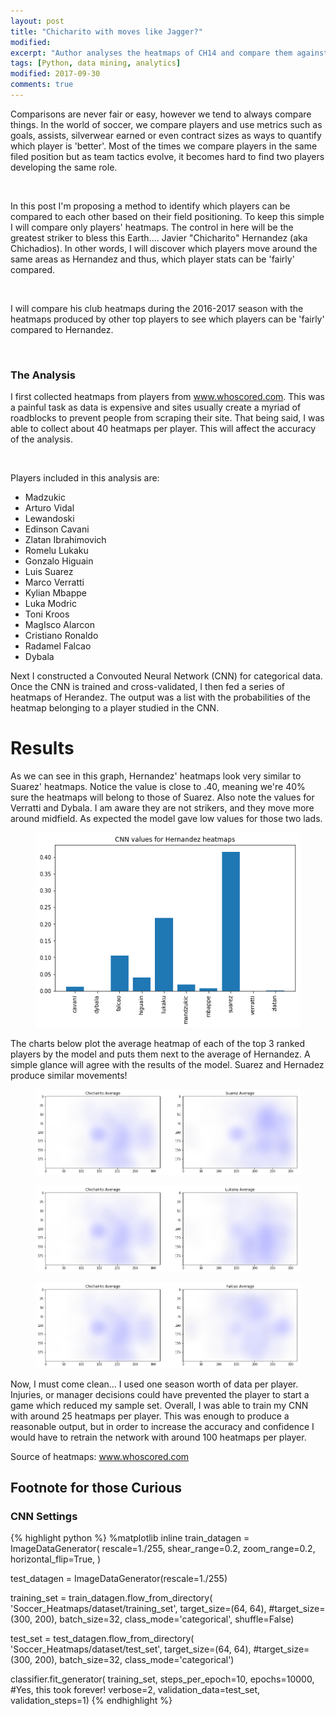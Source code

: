 ```yaml
---
layout: post
title: "Chicharito with moves like Jagger?"
modified:
excerpt: "Author analyses the heatmaps of CH14 and compare them against other players"
tags: [Python, data mining, analytics]
modified: 2017-09-30
comments: true
---
```


Comparisons are never fair or easy, however we tend to always compare things. In the world of soccer, we compare players and use metrics such as goals, assists, silverwear earned or even contract sizes as ways to quantify which player is 'better'. Most of the times we compare players in the same filed position but as team tactics evolve, it becomes hard to find two players developing the same role.

<br>

In this post I'm proposing a method to identify which players can be compared to each other based on their field positioning. To keep this simple I will compare only players' heatmaps. The control in here will be the greatest striker to bless this Earth.... Javier "Chicharito" Hernandez (aka Chichadios). In other words, I will discover which players move around the same areas as Hernandez and thus, which player stats can be 'fairly' compared.

<br>

I will compare his club heatmaps during the 2016-2017 season with the heatmaps produced by other top players to see which players can be 'fairly' compared to Hernandez.

<br>

### The Analysis 

I first collected heatmaps from players from www.whoscored.com. This was a painful task as data is expensive and sites usually create a myriad of roadblocks to prevent people from scraping their site. That being said, I was able to collect about 40 heatmaps per player. This will affect the accuracy of the analysis.

<br>

Players included in this analysis are:
 
* Madzukic
* Arturo Vidal
* Lewandoski
* Edinson Cavani
* Zlatan Ibrahimovich
* Romelu Lukaku
* Gonzalo Higuain
* Luis Suarez
* Marco Verratti
* Kylian Mbappe
* Luka Modric
* Toni Kroos
* MagIsco Alarcon
* Cristiano Ronaldo
* Radamel Falcao
* Dybala

Next I constructed a Convouted Neural Network (CNN) for categorical data. Once the CNN is trained and cross-validated, I then fed a series of heatmaps of Herandez. The output was a list with the probabilities of the heatmap belonging to a player studied in the CNN.


# Results

As we can see in this graph, Hernandez' heatmaps look very similar to Suarez' heatmaps. Notice the value is close to .40, meaning we're 40% sure the heatmaps will belong to those of Suarez. Also note the values for Verratti and Dybala. I am aware they are not strikers, and they move more around midfield. As expected the model gave low values for those two lads.



<figure>
     <img src="/images/ch14_heatmaps_study/overall_sumnary.png">
    <figcaption></figcaption>
</figure>


The charts below plot the average heatmap of each of the top 3 ranked players by the model and puts them next to the average of Hernandez. A simple glance will agree with the results of the model. Suarez and Hernadez produce similar movements!



<figure>
     <img src="/images/ch14_heatmaps_study/ch_suarez.png">
    <figcaption></figcaption>
</figure>

<figure>
     <img src="/images/ch14_heatmaps_study/ch_lukaku.png">
    <figcaption></figcaption>
</figure>

<figure>
     <img src="/images/ch14_heatmaps_study/ch_falcao.png">
    <figcaption></figcaption>
</figure>


Now, I must come clean... I used one season worth of data per player. Injuries, or manager decisions could have prevented the player to start a game which reduced my sample set. Overall, I was able to train my CNN with around 25 heatmaps per player. This was enough to produce a reasonable output, but in order to increase the accuracy and confidence I would have to retrain the network with around 100 heatmaps per player.

Source of heatmaps: www.whoscored.com 


## Footnote for those Curious
### CNN Settings

{% highlight python %}
%matplotlib inline
train_datagen = ImageDataGenerator(
        rescale=1./255,
        shear_range=0.2,
        zoom_range=0.2,
        horizontal_flip=True,
        )

test_datagen = ImageDataGenerator(rescale=1./255)

training_set = train_datagen.flow_from_directory(
        'Soccer_Heatmaps/dataset/training_set',
        target_size=(64, 64),
        #target_size=(300, 200),
        batch_size=32,
        class_mode='categorical',
        shuffle=False)

test_set = test_datagen.flow_from_directory(
        'Soccer_Heatmaps/dataset/test_set',
        target_size=(64, 64),
        #target_size=(300, 200),
        batch_size=32,
        class_mode='categorical')

classifier.fit_generator(
        training_set,
        steps_per_epoch=10,
        epochs=10000, #Yes, this took forever!
        verbose=2,
        validation_data=test_set,
        validation_steps=1)
{% endhighlight %}
